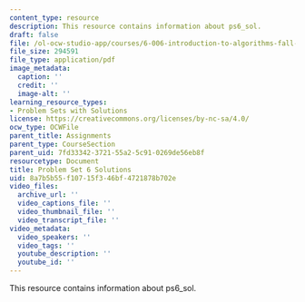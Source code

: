 ```yaml
---
content_type: resource
description: This resource contains information about ps6_sol.
draft: false
file: /ol-ocw-studio-app/courses/6-006-introduction-to-algorithms-fall-2011/8a7b5b55f10715f346bf4721878b702e_MIT6_006F11_ps6_sol.pdf
file_size: 294591
file_type: application/pdf
image_metadata:
  caption: ''
  credit: ''
  image-alt: ''
learning_resource_types:
- Problem Sets with Solutions
license: https://creativecommons.org/licenses/by-nc-sa/4.0/
ocw_type: OCWFile
parent_title: Assignments
parent_type: CourseSection
parent_uid: 7fd33342-3721-55a2-5c91-0269de56eb8f
resourcetype: Document
title: Problem Set 6 Solutions
uid: 8a7b5b55-f107-15f3-46bf-4721878b702e
video_files:
  archive_url: ''
  video_captions_file: ''
  video_thumbnail_file: ''
  video_transcript_file: ''
video_metadata:
  video_speakers: ''
  video_tags: ''
  youtube_description: ''
  youtube_id: ''
---
```

This resource contains information about ps6_sol.